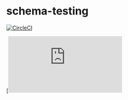 # schema-testing

[![CircleCI](https://circleci.com/gh/knutaa/schema-testing.svg?style=svg)](https://circleci.com/gh/knutaa/schema-testing)

[![CircleCI](https://30-157779337-gh.circle-artifacts.com/0/home/circleci/repo/validation_results.txt)
